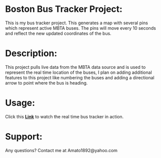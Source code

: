 <h1>Boston Bus Tracker Project:</h1> This is my bus tracker project. This generates a map with several pins which represent active MBTA buses. The pins will move every 10 seconds
and reflect the new updated coordinates of the bus.  
<h1>Description:</h1> This project pulls live data from the MBTA data source and is used to represent the real time location of the buses, I plan on adding additional features
to this project like numbering the buses and adding a directional arrow to point where the bus is heading.
<h1>Usage:</h1> Click this <a href= "https://amato1891.github.io/busTrackerProj/busproj.html"><strong>Link</strong><a/> to watch the real time bus tracker in action.
<h1>Support:</h1> Any questions? Contact me at Amato1892@yahoo.com
